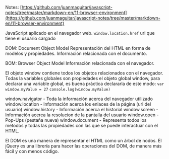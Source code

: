 Notes: [https://github.com/juanmaguitar/javascript-notes/tree/master/markdown-en/11-browser-environment](https://github.com/juanmaguitar/javascript-notes/tree/master/markdown-en/11-browser-environment)

JavaScript aplicado en el navegador web.
`window.location.href` url que tiene el usuario cargado

DOM: Document Object Model
Representación del HTML en forma de modelos y propiedades.
Información relacionada con el documento.

BOM: Browser Object Model
Información relacionada con el navegador.

El objeto window contiene todos los objetos relacionados con el navegador.
Todas la variables globales son propiedades el objeto global window, para declarar una variable global, es buena práctica declararla de este modo:
`var window.myValue = 27`
`console.log(window.myValue)`

window.navigator - Toda la información acerca del navegador utilizado
window.location - Información acerca los enlaces de la página (url del usuario)
window.history - Información acerca el historial
window.screen - Información acerca la resolucion de la pantalla del usuario
window.open - Pop-Ups (pestaña nueva)
window.document - Representa todos los metodos y todas las propiedades con las que se puede interactuar con el HTML.

El DOM es una manera de representar el HTML como un árbol de nodos.
El jQuery es una librería para hacer las operaciones del DOM, de manera más fácil y con menos código.



